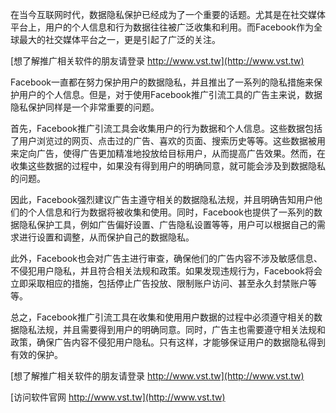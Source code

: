 在当今互联网时代，数据隐私保护已经成为了一个重要的话题。尤其是在社交媒体平台上，用户的个人信息和行为数据往往被广泛收集和利用。而Facebook作为全球最大的社交媒体平台之一，更是引起了广泛的关注。

[想了解推广相关软件的朋友请登录 http://www.vst.tw](http://www.vst.tw)

Facebook一直都在努力保护用户的数据隐私，并且推出了一系列的隐私措施来保护用户的个人信息。但是，对于使用Facebook推广引流工具的广告主来说，数据隐私保护同样是一个非常重要的问题。

首先，Facebook推广引流工具会收集用户的行为数据和个人信息。这些数据包括了用户浏览过的网页、点击过的广告、喜欢的页面、搜索历史等等。这些数据被用来定向广告，使得广告更加精准地投放给目标用户，从而提高广告效果。然而，在收集这些数据的过程中，如果没有得到用户的明确同意，就可能会涉及到数据隐私的问题。

因此，Facebook强烈建议广告主遵守相关的数据隐私法规，并且明确告知用户他们的个人信息和行为数据将被收集和使用。同时，Facebook也提供了一系列的数据隐私保护工具，例如广告偏好设置、广告隐私设置等等，用户可以根据自己的需求进行设置和调整，从而保护自己的数据隐私。

此外，Facebook也会对广告主进行审查，确保他们的广告内容不涉及敏感信息、不侵犯用户隐私，并且符合相关法规和政策。如果发现违规行为，Facebook将会立即采取相应的措施，包括停止广告投放、限制账户访问、甚至永久封禁账户等等。

总之，Facebook推广引流工具在收集和使用用户数据的过程中必须遵守相关的数据隐私法规，并且需要得到用户的明确同意。同时，广告主也需要遵守相关法规和政策，确保广告内容不侵犯用户隐私。只有这样，才能够保证用户的数据隐私得到有效的保护。

[想了解推广相关软件的朋友请登录 http://www.vst.tw](http://www.vst.tw)


[访问软件官网 http://www.vst.tw](http://www.vst.tw)
